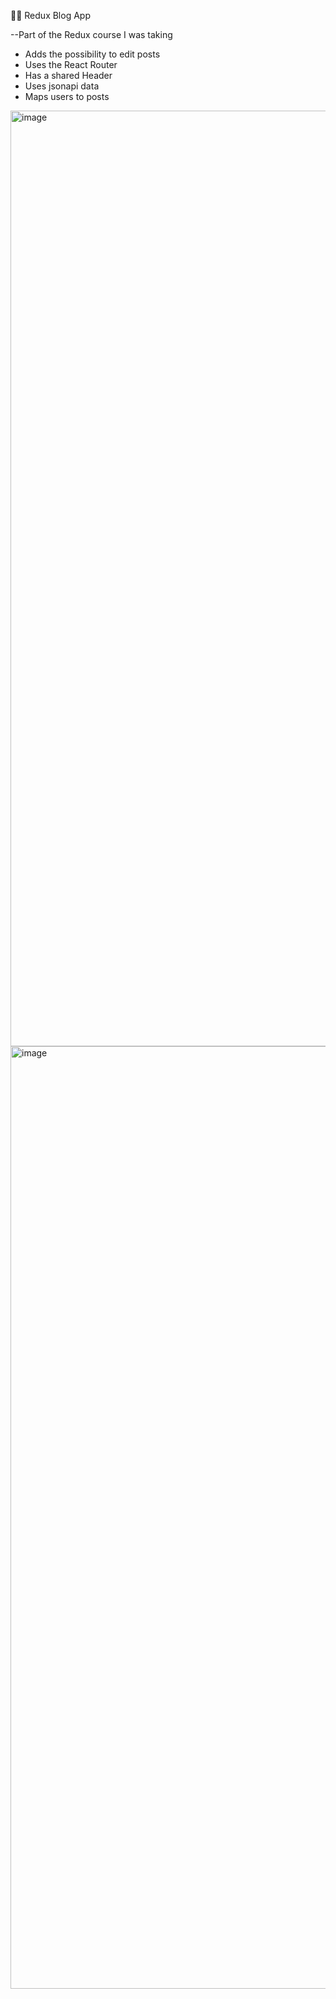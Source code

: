 📩📯 Redux Blog App

--Part of the Redux course I was taking

* Adds the possibility to edit posts
* Uses the React Router
* Has a shared Header
* Uses jsonapi data
* Maps users to posts

<img width="1497" alt="image" src="https://github.com/laprinia/redux-toolkit-blog-demo/assets/51471463/02b5cc83-fac5-4fe7-abb0-6aee062b3807">



<img width="1508" alt="image" src="https://github.com/laprinia/redux-toolkit-blog-demo/assets/51471463/7bac142c-8175-44ad-bb94-32dba21b762e">
